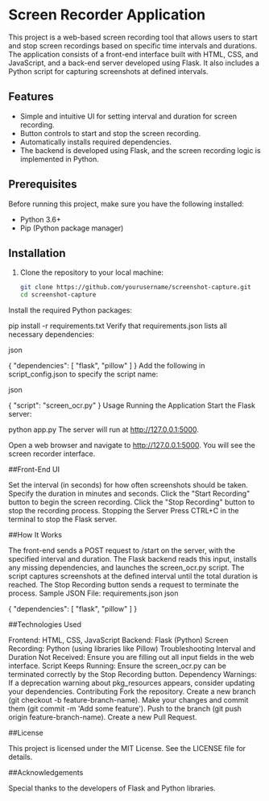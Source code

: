 # Screen Recorder Application

This project is a web-based screen recording tool that allows users to start and stop screen recordings based on specific time intervals and durations. The application consists of a front-end interface built with HTML, CSS, and JavaScript, and a back-end server developed using Flask. It also includes a Python script for capturing screenshots at defined intervals.

## Features

- Simple and intuitive UI for setting interval and duration for screen recording.
- Button controls to start and stop the screen recording.
- Automatically installs required dependencies.
- The backend is developed using Flask, and the screen recording logic is implemented in Python.

## Prerequisites

Before running this project, make sure you have the following installed:

- Python 3.6+
- Pip (Python package manager)

## Installation

1. Clone the repository to your local machine:

   ```bash
   git clone https://github.com/yourusername/screenshot-capture.git
   cd screenshot-capture

Install the required Python packages:


pip install -r requirements.txt
Verify that requirements.json lists all necessary dependencies:

json

{
  "dependencies": [
    "flask",
    "pillow"
  ]
}
Add the following in script_config.json to specify the script name:

json

{
  "script": "screen_ocr.py"
}
Usage
Running the Application
Start the Flask server:


python app.py
The server will run at http://127.0.0.1:5000.

Open a web browser and navigate to http://127.0.0.1:5000. You will see the screen recorder interface.

##Front-End UI

Set the interval (in seconds) for how often screenshots should be taken.
Specify the duration in minutes and seconds.
Click the "Start Recording" button to begin the screen recording.
Click the "Stop Recording" button to stop the recording process.
Stopping the Server
Press CTRL+C in the terminal to stop the Flask server.

##How It Works

The front-end sends a POST request to /start on the server, with the specified interval and duration.
The Flask backend reads this input, installs any missing dependencies, and launches the screen_ocr.py script.
The script captures screenshots at the defined interval until the total duration is reached.
The Stop Recording button sends a request to terminate the process.
Sample JSON File: requirements.json
json

{
  "dependencies": [
    "flask",
    "pillow"
  ]
}

##Technologies Used

Frontend: HTML, CSS, JavaScript
Backend: Flask (Python)
Screen Recording: Python (using libraries like Pillow)
Troubleshooting
Interval and Duration Not Received: Ensure you are filling out all input fields in the web interface.
Script Keeps Running: Ensure the screen_ocr.py can be terminated correctly by the Stop Recording button.
Dependency Warnings: If a deprecation warning about pkg_resources appears, consider updating your dependencies.
Contributing
Fork the repository.
Create a new branch (git checkout -b feature-branch-name).
Make your changes and commit them (git commit -m 'Add some feature').
Push to the branch (git push origin feature-branch-name).
Create a new Pull Request.

##License

This project is licensed under the MIT License. See the LICENSE file for details.

##Acknowledgements

Special thanks to the developers of Flask and Python libraries.

